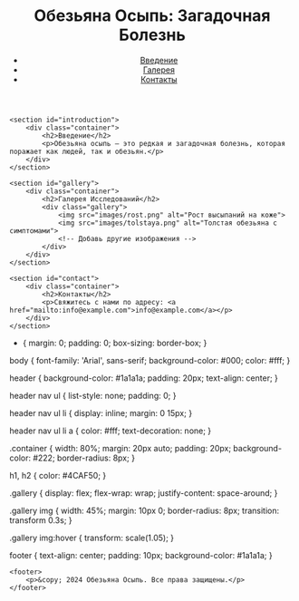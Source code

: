 <!DOCTYPE html>
<html lang="ru">
<head>
    <meta charset="UTF-8">
    <meta name="viewport" content="width=device-width, initial-scale=1.0">
    <title>Обезьяна Осыпь</title>
    <link rel="stylesheet" href="styles.css">
</head>
<body>
    <header>
        <h1>Обезьяна Осыпь: Загадочная Болезнь</h1>
        <nav>
            <ul>
                <li><a href="#introduction">Введение</a></li>
                <li><a href="#gallery">Галерея</a></li>
                <li><a href="#contact">Контакты</a></li>
            </ul>
        </nav>
    </header>

    <section id="introduction">
        <div class="container">
            <h2>Введение</h2>
            <p>Обезьяна осыпь — это редкая и загадочная болезнь, которая поражает как людей, так и обезьян.</p>
        </div>
    </section>

    <section id="gallery">
        <div class="container">
            <h2>Галерея Исследований</h2>
            <div class="gallery">
                <img src="images/rost.png" alt="Рост высыпаний на коже">
                <img src="images/tolstaya.png" alt="Толстая обезьяна с симптомами">
                <!-- Добавь другие изображения -->
            </div>
        </div>
    </section>

    <section id="contact">
        <div class="container">
            <h2>Контакты</h2>
            <p>Свяжитесь с нами по адресу: <a href="mailto:info@example.com">info@example.com</a></p>
        </div>
    </section>
* {
    margin: 0;
    padding: 0;
    box-sizing: border-box;
}

body {
    font-family: 'Arial', sans-serif;
    background-color: #000;
    color: #fff;
}

header {
    background-color: #1a1a1a;
    padding: 20px;
    text-align: center;
}

header nav ul {
    list-style: none;
    padding: 0;
}

header nav ul li {
    display: inline;
    margin: 0 15px;
}

header nav ul li a {
    color: #fff;
    text-decoration: none;
}

.container {
    width: 80%;
    margin: 20px auto;
    padding: 20px;
    background-color: #222;
    border-radius: 8px;
}

h1, h2 {
    color: #4CAF50;
}

.gallery {
    display: flex;
    flex-wrap: wrap;
    justify-content: space-around;
}

.gallery img {
    width: 45%;
    margin: 10px 0;
    border-radius: 8px;
    transition: transform 0.3s;
}

.gallery img:hover {
    transform: scale(1.05);
}

footer {
    text-align: center;
    padding: 10px;
    background-color: #1a1a1a;
}

    <footer>
        <p>&copy; 2024 Обезьяна Осыпь. Все права защищены.</p>
    </footer>
</body>
</html>
